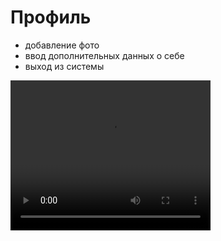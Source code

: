 # Профиль

- добавление фото
- ввод дополнительных данных о себе
- выход из системы

<video width="320" height="240" controls=true src="https://s3-eu-west-1.amazonaws.com/edu-prod/video/help_videos/13.mp4" type="video/mp4" />
